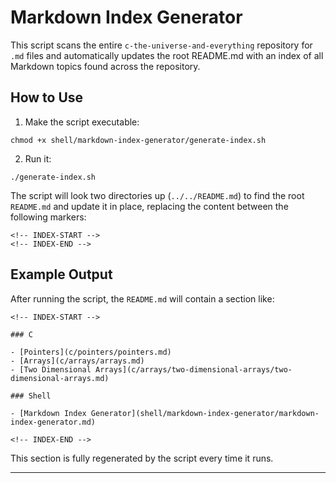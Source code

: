 # Markdown Index Generator

This script scans the entire `c-the-universe-and-everything` repository for `.md` files and automatically updates the root README.md with an index of all Markdown topics found across the repository.

## How to Use

1. Make the script executable:

```
chmod +x shell/markdown-index-generator/generate-index.sh
```

2. Run it:

```
./generate-index.sh
```
The script will look two directories up (`../../README.md`) to find the root `README.md` and update it in place, replacing the content between the following markers:

```
<!-- INDEX-START -->
<!-- INDEX-END -->
```

## Example Output

After running the script, the `README.md` will contain a section like:

```
<!-- INDEX-START -->

### C

- [Pointers](c/pointers/pointers.md)
- [Arrays](c/arrays/arrays.md)
- [Two Dimensional Arrays](c/arrays/two-dimensional-arrays/two-dimensional-arrays.md)

### Shell

- [Markdown Index Generator](shell/markdown-index-generator/markdown-index-generator.md)

<!-- INDEX-END -->
```

This section is fully regenerated by the script every time it runs.

---
